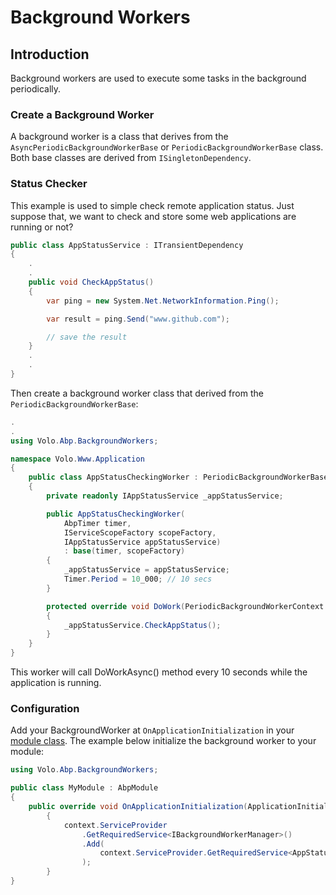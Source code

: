 # Background Workers

## Introduction

Background workers are used to execute some tasks in the background periodically.

### Create a Background Worker

A background worker is a class that derives from the `AsyncPeriodicBackgroundWorkerBase` or `PeriodicBackgroundWorkerBase` class. Both base classes are derived from `ISingletonDependency`.

### Status Checker
This example is used to simple check remote application status. Just suppose that, we want to check and store some web applications are running or not? 

````csharp
public class AppStatusService : ITransientDependency
{
    .
    .
    public void CheckAppStatus()
    {
        var ping = new System.Net.NetworkInformation.Ping();

        var result = ping.Send("www.github.com");

        // save the result
    }
    .
    .
}
````

Then create a background worker class that derived from the `PeriodicBackgroundWorkerBase`:

````csharp
.
.
using Volo.Abp.BackgroundWorkers;

namespace Volo.Www.Application
{
    public class AppStatusCheckingWorker : PeriodicBackgroundWorkerBase
    {
        private readonly IAppStatusService _appStatusService;

        public AppStatusCheckingWorker(
            AbpTimer timer,
            IServiceScopeFactory scopeFactory, 
            IAppStatusService appStatusService)
            : base(timer, scopeFactory)
        {
            _appStatusService = appStatusService;
            Timer.Period = 10_000; // 10 secs
        }

        protected override void DoWork(PeriodicBackgroundWorkerContext workerContext)
        {
            _appStatusService.CheckAppStatus();
        }
    }
}
````

This worker will call DoWorkAsync() method every 10 seconds while the application is running.

### Configuration

Add your BackgroundWorker at `OnApplicationInitialization` in your [module class](Module-Development-Basics.md). The example below initialize the background worker to your module:

````csharp
using Volo.Abp.BackgroundWorkers;

public class MyModule : AbpModule
{
    public override void OnApplicationInitialization(ApplicationInitializationContext context)
        {
            context.ServiceProvider
                .GetRequiredService<IBackgroundWorkerManager>()
                .Add(
                    context.ServiceProvider.GetRequiredService<AppStatusCheckingWorker>()
                );
        }
}
````